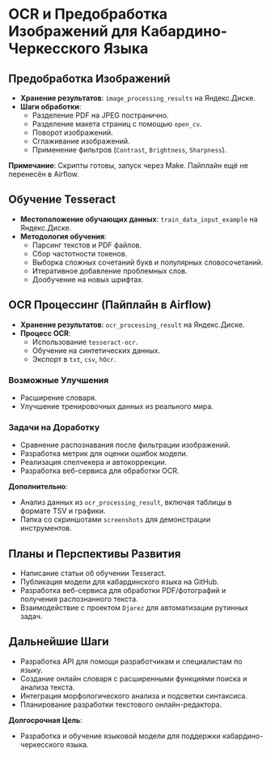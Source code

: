 # OCR и Предобработка Изображений для Кабардино-Черкесского Языка

## Предобработка Изображений
- **Хранение результатов**: `image_processing_results` на Яндекс.Диске.
- **Шаги обработки**:
  - Разделение PDF на JPEG постранично.
  - Разделение макета страниц с помощью `open_cv`.
  - Поворот изображений.
  - Сглаживание изображений.
  - Применение фильтров (`Contrast`, `Brightness`, `Sharpness`).

**Примечание**: Скрипты готовы, запуск через Make. Пайплайн ещё не перенесён в Airflow.

## Обучение Tesseract
- **Местоположение обучающих данных**: `train_data_input_example` на Яндекс.Диске.
- **Методология обучения**:
  - Парсинг текстов и PDF файлов.
  - Сбор частотности токенов.
  - Выборка сложных сочетаний букв и популярных словосочетаний.
  - Итеративное добавление проблемных слов.
  - Дообучение на новых шрифтах.

## OCR Процессинг (Пайплайн в Airflow)
- **Хранение результатов**: `ocr_processing_result` на Яндекс.Диске.
- **Процесс OCR**:
  - Использование `tesseract-ocr`.
  - Обучение на синтетических данных.
  - Экспорт в `txt`, `csv`, `hOcr`.

### Возможные Улучшения
- Расширение словаря.
- Улучшение тренировочных данных из реального мира.

### Задачи на Доработку
- Сравнение распознавания после фильтрации изображений.
- Разработка метрик для оценки ошибок модели.
- Реализация спелчекера и автокоррекции.
- Разработка веб-сервиса для обработки OCR.

**Дополнительно**:
- Анализ данных из `ocr_processing_result`, включая таблицы в формате TSV и графики.
- Папка со скриншотами `screenshots` для демонстрации инструментов.

## Планы и Перспективы Развития
- Написание статьи об обучении Tesseract.
- Публикация модели для кабардинского языка на GitHub.
- Разработка веб-сервиса для обработки PDF/фотографий и получения распознанного текста.
- Взаимодействие с проектом `Djarez` для автоматизации рутинных задач.

## Дальнейшие Шаги
- Разработка API для помощи разработчикам и специалистам по языку.
- Создание онлайн словаря с расширенными функциями поиска и анализа текста.
- Интеграция морфологического анализа и подсветки синтаксиса.
- Планирование разработки текстового онлайн-редактора.

**Долгосрочная Цель**:
- Разработка и обучение языковой модели для поддержки кабардино-черкесского языка.
